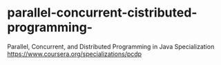 # parallel-concurrent-cistributed-programming-
Parallel, Concurrent, and Distributed Programming in Java Specialization https://www.coursera.org/specializations/pcdp

